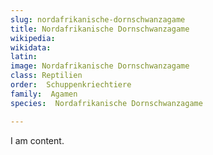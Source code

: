 ```yaml
---
slug: nordafrikanische-dornschwanzagame
title: Nordafrikanische Dornschwanzagame
wikipedia: 
wikidata: 
latin:
image: Nordafrikanische Dornschwanzagame
class: Reptilien
order:  Schuppenkriechtiere
family:  Agamen
species:  Nordafrikanische Dornschwanzagame

---
```


I am content.
